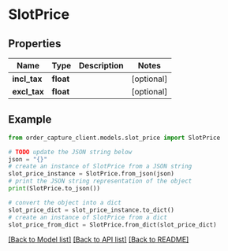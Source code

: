 # SlotPrice


## Properties

Name | Type | Description | Notes
------------ | ------------- | ------------- | -------------
**incl_tax** | **float** |  | [optional] 
**excl_tax** | **float** |  | [optional] 

## Example

```python
from order_capture_client.models.slot_price import SlotPrice

# TODO update the JSON string below
json = "{}"
# create an instance of SlotPrice from a JSON string
slot_price_instance = SlotPrice.from_json(json)
# print the JSON string representation of the object
print(SlotPrice.to_json())

# convert the object into a dict
slot_price_dict = slot_price_instance.to_dict()
# create an instance of SlotPrice from a dict
slot_price_from_dict = SlotPrice.from_dict(slot_price_dict)
```
[[Back to Model list]](../README.md#documentation-for-models) [[Back to API list]](../README.md#documentation-for-api-endpoints) [[Back to README]](../README.md)



